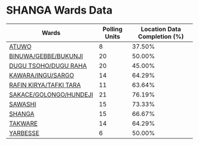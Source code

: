 
# SHANGA Wards Data

| Wards | Polling Units | Location Data Completion (%) |
| ---- | ----- | ------- |
| [ATUWO](./wards/5363-atuwo) | 8 | 37.50% |
| [BINUWA/GEBBE/BUKUNJI](./wards/5364-binuwa/gebbe/bukunji) | 20 | 50.00% |
| [DUGU TSOHO/DUGU RAHA](./wards/5365-dugu-tsoho/dugu-raha) | 20 | 45.00% |
| [KAWARA/INGU/SARGO](./wards/5366-kawara/ingu/sargo) | 14 | 64.29% |
| [RAFIN KIRYA/TAFKI TARA](./wards/5367-rafin-kirya/tafki-tara) | 11 | 63.64% |
| [SAKACE/GOLONGO/HUNDEJI](./wards/5368-sakace/golongo/hundeji) | 21 | 76.19% |
| [SAWASHI](./wards/5369-sawashi) | 15 | 73.33% |
| [SHANGA](./wards/5370-shanga) | 15 | 66.67% |
| [TAKWARE](./wards/5371-takware) | 14 | 64.29% |
| [YARBESSE](./wards/5372-yarbesse) | 6 | 50.00% |





